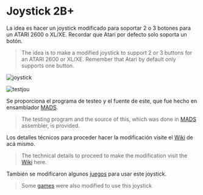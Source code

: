 # Joystick 2B+

La idea es hacer un joystick modificado para soportar 2 o 3 botones para un ATARI 2600 o XL/XE. Recordar que Atari por defecto solo soporta un botón.

> The idea is to make a modified joystick to support 2 or 3 buttons for an ATARI 2600 or XL/XE. Remember that Atari by default only supports one button.

![joystick](https://github.com/ascrnet/TestJoy2B/blob/master/img/joy2bplus.png)

![testjou](https://github.com/ascrnet/TestJoy2B/blob/master/img/testjoy2b.png)

Se proporciona el programa de testeo y el fuente de este, que fue hecho en ensamblador [MADS](http://mads.atari8.info).

> The testing program and the source of this, which was done in [MADS](http://mads.atari8.info) assembler, is provided.

Los detalles técnicos para proceder hacer la modificación visite el [Wiki](../../wiki) de acá mismo.

> The technical details to proceed to make the modification visit the [Wiki](../../wiki) here.

También se modificaron algunos [juegos](https://github.com/ascrnet/TestJoy2B/tree/master/games) para usar este joystick.

> Some [games](https://github.com/ascrnet/TestJoy2B/tree/master/games) were also modified to use this joystick
